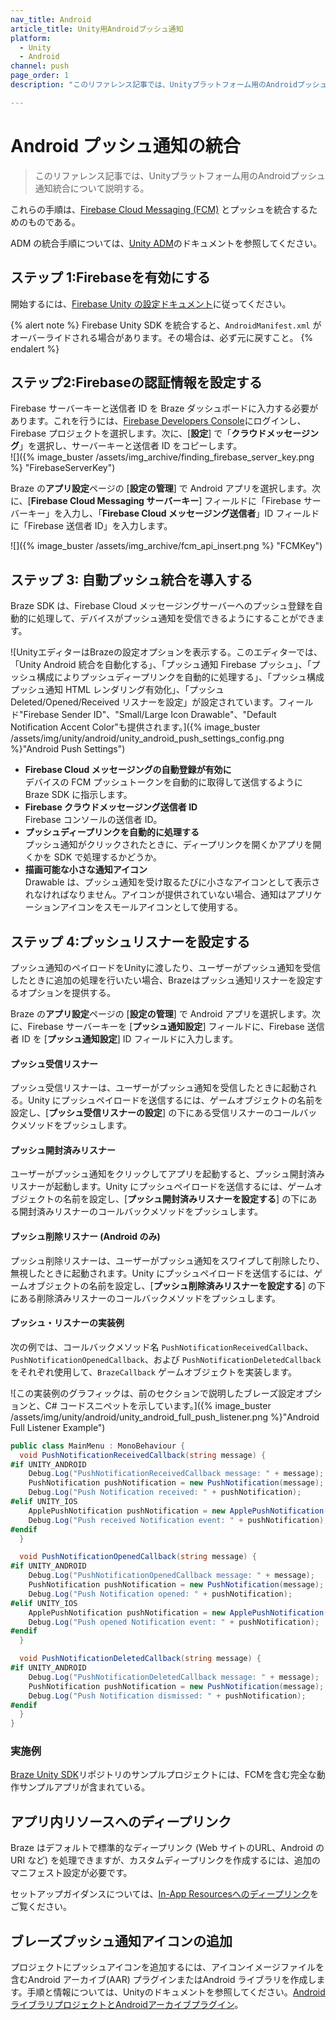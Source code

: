 ```yaml
---
nav_title: Android
article_title: Unity用Androidプッシュ通知
platform: 
  - Unity
  - Android
channel: push
page_order: 1
description: "このリファレンス記事では、Unityプラットフォーム用のAndroidプッシュ通知統合について説明する。"

---
```


# Android プッシュ通知の統合

> このリファレンス記事では、Unityプラットフォーム用のAndroidプッシュ通知統合について説明する。

これらの手順は、[Firebase Cloud Messaging (FCM)](https://firebase.google.com/docs/cloud-messaging/) とプッシュを統合するためのものである。

ADM の統合手順については、[Unity ADM]({{site.baseurl}}/developer_guide/platform_integration_guides/unity/push_notifications/adm_push_notifications/)のドキュメントを参照してください。

## ステップ 1:Firebaseを有効にする

開始するには、[Firebase Unity の設定ドキュメント](https://firebase.google.com/docs/unity/setup)に従ってください。

{% alert note %}
Firebase Unity SDK を統合すると、`AndroidManifest.xml` がオーバーライドされる場合があります。その場合は、必ず元に戻すこと。
{% endalert %}

## ステップ2:Firebaseの認証情報を設定する

Firebase サーバーキーと送信者 ID を Braze ダッシュボードに入力する必要があります。これを行うには、[Firebase Developers Console](https://console.firebase.google.com/)にログインし、Firebase プロジェクトを選択します。次に、[**設定**] で「**クラウドメッセージング**」を選択し、サーバーキーと送信者 ID をコピーします。<br>![]({% image_buster /assets/img_archive/finding_firebase_server_key.png %} "FirebaseServerKey")

Braze の**アプリ設定**ページの [**設定の管理**] で Android アプリを選択します。次に、[**Firebase Cloud Messaging サーバーキー**] フィールドに「Firebase サーバーキー」を入力し、「**Firebase Cloud メッセージング送信者**」ID フィールドに「Firebase 送信者 ID」を入力します。

![]({% image_buster /assets/img_archive/fcm_api_insert.png %} "FCMKey")

## ステップ 3: 自動プッシュ統合を導入する

Braze SDK は、Firebase Cloud メッセージングサーバーへのプッシュ登録を自動的に処理して、デバイスがプッシュ通知を受信できるようにすることができます。

![UnityエディターはBrazeの設定オプションを表示する。このエディターでは、「Unity Android 統合を自動化する」、「プッシュ通知 Firebase プッシュ」、「プッシュ構成によりプッシュディープリンクを自動的に処理する」、「プッシュ構成プッシュ通知 HTML レンダリング有効化」、「プッシュDeleted/Opened/Received リスナーを設定」が設定されています。フィールド"Firebase Sender ID"、"Small/Large Icon Drawable"、"Default Notification Accent Color"も提供されます。]({% image_buster /assets/img/unity/android/unity_android_push_settings_config.png %}"Android Push Settings")

- **Firebase Cloud メッセージングの自動登録が有効に**<br> デバイスの FCM プッシュトークンを自動的に取得して送信するように Braze SDK に指示します。 
- **Firebase クラウドメッセージング送信者 ID**<br> Firebase コンソールの送信者 ID。
- **プッシュディープリンクを自動的に処理する**<br> プッシュ通知がクリックされたときに、ディープリンクを開くかアプリを開くかを SDK で処理するかどうか。
- **描画可能な小さな通知アイコン**<br>Drawable は、プッシュ通知を受け取るたびに小さなアイコンとして表示されなければなりません。アイコンが提供されていない場合、通知はアプリケーションアイコンをスモールアイコンとして使用する。

## ステップ 4:プッシュリスナーを設定する

プッシュ通知のペイロードをUnityに渡したり、ユーザーがプッシュ通知を受信したときに追加の処理を行いたい場合、Brazeはプッシュ通知リスナーを設定するオプションを提供する。

Braze の**アプリ設定**ページの [**設定の管理**] で Android アプリを選択します。次に、Firebase サーバーキーを [**プッシュ通知設定**] フィールドに、Firebase 送信者 ID を [**プッシュ通知設定**] ID フィールドに入力します。

#### プッシュ受信リスナー

プッシュ受信リスナーは、ユーザーがプッシュ通知を受信したときに起動される。Unity にプッシュペイロードを送信するには、ゲームオブジェクトの名前を設定し、[**プッシュ受信リスナーの設定**] の下にある受信リスナーのコールバックメソッドをプッシュします。

#### プッシュ開封済みリスナー

ユーザーがプッシュ通知をクリックしてアプリを起動すると、プッシュ開封済みリスナーが起動します。Unity にプッシュペイロードを送信するには、ゲームオブジェクトの名前を設定し、[**プッシュ開封済みリスナーを設定する**] の下にある開封済みリスナーのコールバックメソッドをプッシュします。

#### プッシュ削除リスナー (Android のみ)

プッシュ削除リスナーは、ユーザーがプッシュ通知をスワイプして削除したり、無視したときに起動されます。Unity にプッシュペイロードを送信するには、ゲームオブジェクトの名前を設定し、[**プッシュ削除済みリスナーを設定する**] の下にある削除済みリスナーのコールバックメソッドをプッシュします。

#### プッシュ・リスナーの実装例

次の例では、コールバックメソッド名 `PushNotificationReceivedCallback`、`PushNotificationOpenedCallback`、および `PushNotificationDeletedCallback` をそれぞれ使用して、`BrazeCallback` ゲームオブジェクトを実装します。

![この実装例のグラフィックは、前のセクションで説明したブレーズ設定オプションと、C# コードスニペットを示しています。]({% image_buster /assets/img/unity/android/unity_android_full_push_listener.png %}"Android Full Listener Example")

```csharp
public class MainMenu : MonoBehaviour {
  void PushNotificationReceivedCallback(string message) {
#if UNITY_ANDROID
    Debug.Log("PushNotificationReceivedCallback message: " + message);
    PushNotification pushNotification = new PushNotification(message);
    Debug.Log("Push Notification received: " + pushNotification);   
#elif UNITY_IOS
    ApplePushNotification pushNotification = new ApplePushNotification(message);
    Debug.Log("Push received Notification event: " + pushNotification);   
#endif  
  }

  void PushNotificationOpenedCallback(string message) {
#if UNITY_ANDROID
    Debug.Log("PushNotificationOpenedCallback message: " + message);
    PushNotification pushNotification = new PushNotification(message);
    Debug.Log("Push Notification opened: " + pushNotification);  
#elif UNITY_IOS
    ApplePushNotification pushNotification = new ApplePushNotification(message);
    Debug.Log("Push opened Notification event: " + pushNotification);   
#endif  
  }

  void PushNotificationDeletedCallback(string message) {
#if UNITY_ANDROID
    Debug.Log("PushNotificationDeletedCallback message: " + message);
    PushNotification pushNotification = new PushNotification(message);
    Debug.Log("Push Notification dismissed: " + pushNotification);  
#endif
  }
}
```

### 実施例

[Braze Unity SDK](https://github.com/Appboy/appboy-unity-sdk/tree/master/unity-samples)リポジトリのサンプルプロジェクトには、FCMを含む完全な動作サンプルアプリが含まれている。

## アプリ内リソースへのディープリンク

Braze はデフォルトで標準的なディープリンク (Web サイトのURL、Android の URI など) を処理できますが、カスタムディープリンクを作成するには、追加のマニフェスト設定が必要です。

セットアップガイダンスについては、[In-App Resourcesへのディープリンク](https://developer.android.com/training/app-links/deep-linking)をご覧ください。

## ブレーズプッシュ通知アイコンの追加

プロジェクトにプッシュアイコンを追加するには、アイコンイメージファイルを含むAndroid アーカイブ(AAR) プラグインまたはAndroid ライブラリを作成します。手順と情報については、Unityのドキュメントを参照してください。[AndroidライブラリプロジェクトとAndroidアーカイブプラグイン](https://docs.unity3d.com/Manual/AndroidAARPlugins.html)。